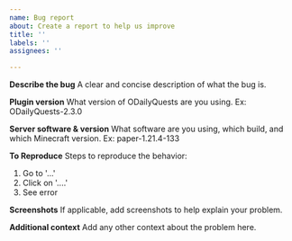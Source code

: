 ```yaml
---
name: Bug report
about: Create a report to help us improve
title: ''
labels: ''
assignees: ''

---
```


**Describe the bug**
A clear and concise description of what the bug is.

**Plugin version**
What version of ODailyQuests are you using. 
Ex: ODailyQuests-2.3.0

**Server software & version**
What software are you using, which build, and which Minecraft version.
Ex: paper-1.21.4-133

**To Reproduce**
Steps to reproduce the behavior:
1. Go to '...'
2. Click on '....'
3. See error

**Screenshots**
If applicable, add screenshots to help explain your problem.

**Additional context**
Add any other context about the problem here.
